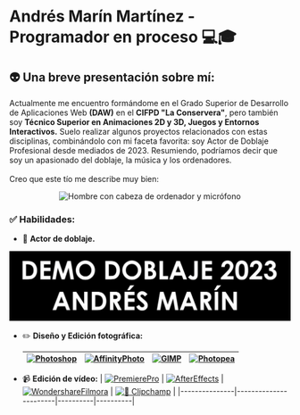 # Andrés Marín Martínez - Programador en proceso 💻🎓

## 👽 Una breve presentación sobre mí:
Actualmente me encuentro formándome en el Grado Superior de Desarrollo de Aplicaciones Web **(DAW)** en el **CIFPD "La Conservera"**, pero también soy **Técnico Superior en Animaciones 2D y 3D, Juegos y Entornos Interactivos.** Suelo realizar algunos proyectos relacionados con estas disciplinas, combinándolo con mi faceta favorita: soy Actor de Doblaje Profesional desde mediados de 2023. Resumiendo, podríamos decir que soy un apasionado del doblaje, la música y los ordenadores.<br><br>Creo que este tío me describe muy bien:

<div align="center">
  <img src="https://github.com/AndyMMtnz/Personalized-Icons/blob/main/giphyrecortado.gif" alt="Hombre con cabeza de ordenador y micrófono">
</div>

### ✅ Habilidades:

  - 🎤 **Actor de doblaje.**
  <div align="center">
  <a href="https://www.youtube.com/watch?v=1lvKrrHUFr0" target="_blank">
  <img src="https://github.com/AndyMMtnz/Personalized-Icons/blob/main/Captura%20de%20pantalla%202024-10-27%20155034.png" alt="DEMO DOBLAJE 2023">
  </a>
</div>

  - ✏️ **Diseño y Edición fotográfica:**<br>

      | [![Photoshop](https://img.shields.io/badge/Adobe_Photoshop-31A8FF?style=flat&logo=adobe-photoshop&logoColor=white)](https://www.adobe.com/products/photoshop.html) | [![AffinityPhoto](https://img.shields.io/badge/Affinity_Photo-4E3188?style=flat&logo=affinityphoto&logoColor=white)](https://affinity.serif.com/es/photo/?srsltid=AfmBOory5BvYx1VAeqDTK0P5biQB4oRzliU6cG8udbjSVk1eCEgi2XeL) | [![GIMP](https://img.shields.io/badge/GIMP-5C5543?style=flat&logo=gimp&logoColor=white)](https://www.gimp.org/) | [![Photopea](https://img.shields.io/badge/Photopea-18A497?style=flat&logo=photopea&logoColor=white)](https://www.photopea.com/) |
      |---------------|-----------------------|----------|----------|
  - 📹 **Edición de vídeo:**
      | [![PremierePro](https://img.shields.io/badge/Adobe_Premiere_Pro-9999FF?style=flat&logo=adobepremierepro&logoColor=white)](https://www.adobe.com/es/products/premiere.html) | [![AfterEffects](https://img.shields.io/badge/Adobe_After_Effects-9999FF?style=flat&logo=adobeaftereffects&logoColor=white)](https://www.adobe.com/es/products/aftereffects.html) | [![WondershareFilmora](https://img.shields.io/badge/Wondershare_Filmora-07273D?style=flat&logo=wondersharefilmora&logoColor=white)](https://filmora.wondershare.net/es/editor-de-video/ad-filmora.html?gad_source=1&gclid=Cj0KCQjwpvK4BhDUARIsADHt9sQLmQn08eZONfUMDh0AP6Cxn1sz3r5BWmiZVZ30JVUFI7Lv0bLRxuEaAiyiEALw_wcB) | [![🎥 Clipchamp](https://img.shields.io/badge/🎥%20ClipChamp-9146FF?style=flat)](https://www.clipchamp.com/) |
      |---------------|-----------------------|----------|----------|
<!--
**AndyMMtnz/AndyMMtnz** is a ✨ _special_ ✨ repository because its `README.md` (this file) appears on your GitHub profile.

Here are some ideas to get you started:

- 🔭 I’m currently working on ...
- 🌱 I’m currently learning ...
- 👯 I’m looking to collaborate on ...
- 🤔 I’m looking for help with ...
- 💬 Ask me about ...
- 📫 How to reach me: ...
- 😄 Pronouns: ...
- ⚡ Fun fact: ...
-->
